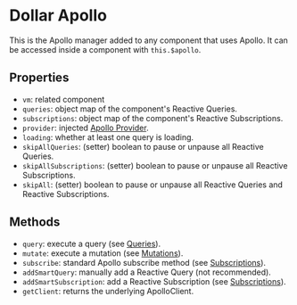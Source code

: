 # Dollar Apollo

This is the Apollo manager added to any component that uses Apollo. It can be accessed inside a component with `this.$apollo`.

## Properties

- `vm`: related component
- `queries`: object map of the component's Reactive Queries.
- `subscriptions`: object map of the component's Reactive Subscriptions.
- `provider`: injected [Apollo Provider](./apollo-provider.md).
- `loading`: whether at least one query is loading.
- `skipAllQueries`: (setter) boolean to pause or unpause all Reactive Queries.
- `skipAllSubscriptions`: (setter) boolean to pause or unpause all Reactive Subscriptions.
- `skipAll`: (setter) boolean to pause or unpause all Reactive Queries and Reactive Subscriptions.

## Methods

- `query`: execute a query (see [Queries](../guide-option/queries.md)).
- `mutate`: execute a mutation (see [Mutations](../guide-option/mutations.md)).
- `subscribe`: standard Apollo subscribe method (see [Subscriptions](../guide-option/subscriptions.md)).
- `addSmartQuery`: manually add a Reactive Query (not recommended).
- `addSmartSubscription`: add a Reactive Subscription (see [Subscriptions](../guide-option/subscriptions.md)).
- `getClient`: returns the underlying ApolloClient.
